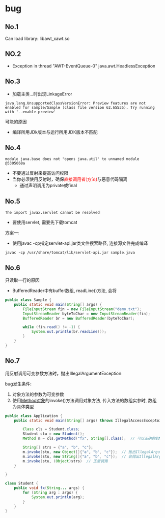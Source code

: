# bug

## No.1

Can load library: libawt_xawt.so

## NO.2 

- Exception in thread "AWT-EventQueue-0" java.awt.HeadlessException

## No.3 

- 加载主类...时出现LinkageError

`java.lang.UnsupportedClassVersionError: Preview features are not enabled for sample/Sample (class file version 62.65535). Try running with '--enable-preview'`

可能的原因

- 编译所用JDk版本与运行所用JDK版本不匹配

## No.4 

 `module java.base does not "opens java.util" to unnamed module @5305068a`

- 不要通过反射来提高访问权限
- 当你必须使用反射时，确保<font color="red">直接调用者(方法)</font>与恶意代码隔离
  - 通过声明调用为private或final

## No.5

`The import javax.servlet cannot be resolved`

- 要使用servlet, 需要先下载tomcat

方案一:

- 使用javac -cp指定servlet-api.jar类文件搜索路径, 连接源文件完成编译

```shell
javac -cp /usr/share/tomcat/lib/servlet-api.jar sample.java
```

## No.6

只读取一行的原因

- BufferedReader中有buffer数组, readLine()方法, 会将

```java
public class Sample {
    public static void main(String[] args) {
        FileInputStream fin = new FileInputStream("demo.txt");
        InputStreamReader byteToChar = new InputStreamReader(fin);
        BufferedReader br = new BufferedReader(byteToChar);

        while (fin.read() != -1) {
            System.out.println(br.readLine());
        }
    }
}
```

## No.7

用反射调用可变参数方法时，抛出IllegalArgumentException

bug发生条件:

1. 对象方法的参数为可变参数
2. 使用[Method对象](Java_Reflect_AccessibleObject.md)的invoke()方法调用对象方法, 传入方法的数组实参时, 数组为具体类型

```java
public class Application {
    public static void main(String[] args) throws IllegalAccessExceptoin, IllegalArgumentException, InvocationTargetException {

        Class cls = Student.class;
        Student stu = new Student();
        Method m = cls.getMethod("fx", String[].class);  // 可以正确的到Method对象

        String[] strs = {"a", "b", "c"};
        m.invoke(stu, new Object[]{"a", "b", "c"});  // 抛出IllegalArgumentException
        m.invoke(stu, new String[]{"a", "b", "c"});  // 会抛出IllegalArgumentException异常
        m.invoke(stu, (Object)strs)  // 正常调用
    }

}

class Student {
    public void fx(String... args) {
        for (String arg : args) {
            System.out.println(arg);
        }
    }
}
```
